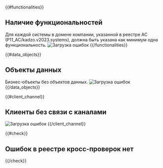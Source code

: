 {{#functionalities}}
## Наличие функциональностей
Для каждой системы в домене компании, указанной в реестре АС (Р11_АС/kadzo.v2023.systems), должна быть указана как минимум одна функциональность.
![Загрузка ошибок](@entity/kadzo.v2023.systems/validation.without_functions?domain={{domain}})
{{/functionalities}}

{{#data_objects}}
## Объекты данных
Бизнес-объекты без объектов данных.
![Загрузка ошибок](@entity/kadzo.v2023.business_objects/validation.data_objects?domain={{domain}})
{{/data_objects}}

{{#client_channel}}
## Клиенты без связи с каналами
![Загрузка ошибок](@entity/kadzo.v2023.clients/validation.client_channel?domain={{domain}})
{{/client_channel}}

{{#check}}
## Ошибок в реестре кросс-проверок нет
{{/check}}